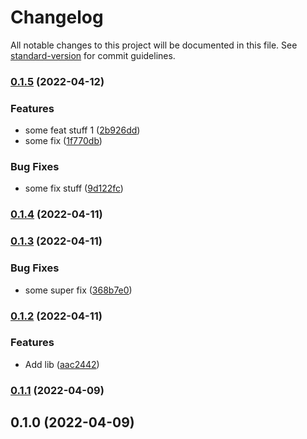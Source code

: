 # Changelog

All notable changes to this project will be documented in this file. See [standard-version](https://github.com/conventional-changelog/standard-version) for commit guidelines.

### [0.1.5](https://github.com/mckrava/storybook-ci-demo/compare/v0.1.4...v0.1.5) (2022-04-12)


### Features

* some feat stuff 1 ([2b926dd](https://github.com/mckrava/storybook-ci-demo/commit/2b926dd4f05a781a7f1e1d2ea1e8882a4f9f086d))
* some fix ([1f770db](https://github.com/mckrava/storybook-ci-demo/commit/1f770dbfbbd3f16a017fa88c2c6ba2a43306bf08))


### Bug Fixes

* some fix stuff ([9d122fc](https://github.com/mckrava/storybook-ci-demo/commit/9d122fc9275f481b3616793d65b9ae80b191b72b))

### [0.1.4](https://github.com/mckrava/storybook-ci-demo/compare/v0.1.3...v0.1.4) (2022-04-11)

### [0.1.3](https://github.com/mckrava/storybook-ci-demo/compare/v0.1.2...v0.1.3) (2022-04-11)


### Bug Fixes

* some super fix ([368b7e0](https://github.com/mckrava/storybook-ci-demo/commit/368b7e0d8b250f0227dc53ff759aed659bda3e3f))

### [0.1.2](https://github.com/mckrava/storybook-ci-demo/compare/v0.1.1...v0.1.2) (2022-04-11)


### Features

* Add lib ([aac2442](https://github.com/mckrava/storybook-ci-demo/commit/aac24421853b3b61e31c5ddcd5d0af32e9af03a7))

### [0.1.1](https://github.com/mckrava/storybook-ci-demo/compare/v0.1.0...v0.1.1) (2022-04-09)

## 0.1.0 (2022-04-09)
